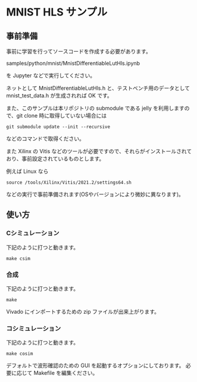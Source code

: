 # MNIST HLS サンプル

## 事前準備

事前に学習を行ってソースコードを作成する必要があります。

samples/python/mnist/MnistDifferentiableLutHls.ipynb

を Jupyter などで実行してください。

ネットとして MnistDifferentiableLutHls.h と、テストベンチ用のデータとして mnist_test_data.h が生成されれば OK です。

また、このサンプルは本リポジトリの submodule である jelly を利用しますので、git clone 時に取得していない場合には

```
git submodule update --init --recursive
```

などのコマンドで取得ください。

また Xilinx の Vitis などのツールが必要ですので、それらがインストールされており、事前設定されているものとします。

例えば Linux なら

```
source /tools/Xilinx/Vitis/2021.2/settings64.sh 
```

などの実行で事前準備されます(OSやバージョンにより微妙に異なります)。


## 使い方

### Cシミュレーション

下記のように打つと動きます。

```
make csim
```

### 合成

下記のように打つと動きます。

```
make
```

Vivado にインポートするための zip ファイルが出来上がります。


### コシミュレーション

下記のように打つと動きます。

```
make cosim
```

デフォルトで波形確認のための GUI を起動するオプションにしております。
必要に応じて Makefile を編集ください。

